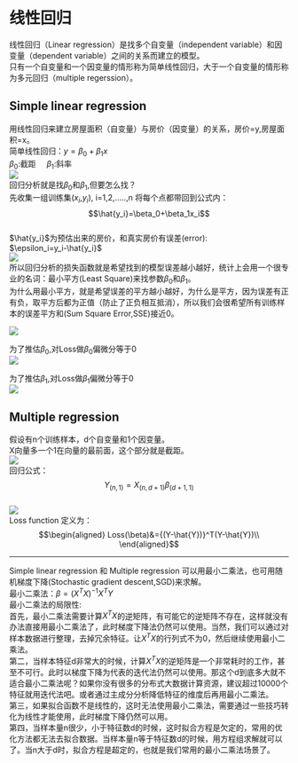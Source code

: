 # 线性回归  
线性回归（Linear regression）是找多个自变量（independent variable）和因变量（dependent variable）之间的关系而建立的模型。  
只有一个自变量和一个因变量的情形称为简单线性回归，大于一个自变量的情形称为多元回归（multiple regerssion）。  
## Simple linear regression  
用线性回归来建立房屋面积（自变量）与房价（因变量）的关系，房价=y,房屋面积=x。   
简单线性回归：$y=\beta_0+\beta_1x$  
$\beta_0$:截距 &nbsp;&nbsp;&nbsp;&nbsp;$\beta_1$:斜率  
![][picture1]     
回归分析就是找$\beta_0$和$\beta_1$,但要怎么找？   
先收集一组训练集($x_i$,$y_i$), i=1,2,.....,n 将每个点都带回到公式内：   
$$\hat{y_i}=\beta_0+\beta_1x_i$$   
$\hat{y_i}$为预估出来的房价，和真实房价有误差(error):  
$\epsilon_i=y_i-\hat{y_i}$  
![][picture2]   
所以回归分析的损失函数就是希望找到的模型误差越小越好，统计上会用一个很专业的名词：最小平方(Least Square)来找参数$\beta_0$和$\beta_1$。  
为什么用最小平方，就是希望误差的平方越小越好，为什么是平方，因为误差有正有负，取平方后都为正值（防止了正负相互抵消），所以我们会很希望所有训练样本的误差平方和(Sum Square Error,SSE)接近0。  

![][picture3]    

为了推估$\beta_0$,对Loss做$\beta_0$偏微分等于0  
![][picture4]    
  
为了推估$\beta_1$,对Loss做$\beta_1$偏微分等于0    
![][picture5]

## Multiple regression    
假设有n个训练样本，d个自变量和1个因变量。   
X向量多一个1在向量的最前面，这个部分就是截距。  
![][picture6]  
回归公式：
$$Y_{(n,1)}=X_{(n,d+1)}\beta_{(d+1,1)}$$   
![][picture7]    
Loss function 定义为：  
$$\begin{aligned}
  Loss(\beta)&={(Y-\hat{Y})}^T(Y-\hat{Y})\\
\end{aligned}$$    

---
Simple linear regression 和 Multiple regression 可以用最小二乘法，也可用随机梯度下降(Stochastic gradient descent,SGD)来求解。  
最小二乘法：$\beta=(X^TX)^{-1}X^TY$  
最小二乘法的局限性:  
首先，最小二乘法需要计算$X^TX$的逆矩阵，有可能它的逆矩阵不存在，这样就没有办法直接用最小二乘法了，此时梯度下降法仍然可以使用。当然，我们可以通过对样本数据进行整理，去掉冗余特征。让$X^TX$的行列式不为0，然后继续使用最小二乘法。  
第二，当样本特征d非常大的时候，计算$X^TX$的逆矩阵是一个非常耗时的工作，甚至不可行。此时以梯度下降为代表的迭代法仍然可以使用。那这个d到底多大就不适合最小二乘法呢？如果你没有很多的分布式大数据计算资源，建议超过10000个特征就用迭代法吧。或者通过主成分分析降低特征的维度后再用最小二乘法。  
第三，如果拟合函数不是线性的，这时无法使用最小二乘法，需要通过一些技巧转化为线性才能使用，此时梯度下降仍然可以用。  
第四，当样本量n很少，小于特征数d的时候，这时拟合方程是欠定的，常用的优化方法都无法去拟合数据。当样本量n等于特征数d的时候，用方程组求解就可以了。当n大于d时，拟合方程是超定的，也就是我们常用的最小二乘法场景了。  

[//]: # (Image reference)
[picture1]: ./example/1.png  
[picture2]: ./example/2.png
[picture3]: ./example/3.png  
[picture4]: ./example/4.png
[picture5]: ./example/5.png
[picture6]: ./example/6.png
[picture7]: ./example/7.png